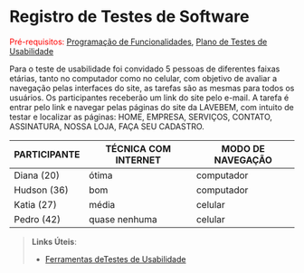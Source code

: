 # Registro de Testes de Software

<span style="color:red">Pré-requisitos: <a href="7-Programação de Funcionalidades.md"> Programação de Funcionalidades</a></span>, <a href="10-Plano de Testes de Usabilidade.md"> Plano de Testes de Usabilidade</a>

Para o teste de usabilidade foi convidado 5 pessoas de diferentes faixas etárias, tanto no computador como no celular, com objetivo de avaliar a navegação pelas interfaces do site, as tarefas são as mesmas para todos os usuários. Os participantes receberão um link do site pelo e-mail.
A tarefa é entrar pelo link e navegar pelas páginas do site da LAVEBEM, com intuito de testar e localizar as páginas:
HOME, EMPRESA, SERVIÇOS, CONTATO, ASSINATURA, NOSSA LOJA, FAÇA SEU CADASTRO.


| PARTICIPANTE | TÉCNICA COM INTERNET | MODO DE NAVEGAÇÃO |
|--------------|----------------------|-------------------|
| Diana (20)   |      ótima           |  computador       |
| Hudson (36)  |      bom             |  computador       |
| Katia (27)   |      média           |  celular          |
| Pedro (42)   |     quase nenhuma    |  celular          |

> **Links Úteis**:
> - [Ferramentas deTestes de Usabilidade](https://www.usability.gov/how-to-and-tools/resources/templates.html)
